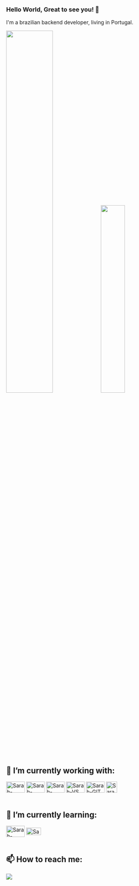 ### Hello World, Great to see you! 👋

I'm a brazilian backend developer, living in Portugal. 

<div style="display: inline_block>
  <a href="https://github.com/sarinhac">
  <!--<img align-content="stretch" width="33%" src="https://github-readme-stats.vercel.app/api?username=sarinhac&theme=radical&show_icons=true&hide_border=false&count_private=true"/>-->
  <img align-content="stretch" width="50%" src="https://github-readme-streak-stats.herokuapp.com/?user=sarinhac&theme=radical&hide_border=false"/>
   <img align-content="stretch" width="36%" src="https://github-readme-stats.vercel.app/api/top-langs/?username=sarinhac&theme=radical&show_icons=true&hide_border=false&layout=compact"/> 
</div>

## 🔭 I’m currently working with:
<div style="display: inline_block">
  <img align="center" alt="Sarah-DotNet" height="30" width="50" src="https://cdn.jsdelivr.net/gh/devicons/devicon/icons/dot-net/dot-net-plain-wordmark.svg">
  <img align="center" alt="Sarah-NotNetCore" height="30" width="50" src="https://cdn.jsdelivr.net/gh/devicons/devicon/icons/dotnetcore/dotnetcore-original.svg">
  <img align="center" alt="Sarah-CSharp" height="30" width="50" src="https://cdn.jsdelivr.net/gh/devicons/devicon/icons/csharp/csharp-original.svg">
  <img align="center" alt="Sarah-VS" height="30" width="50" src="https://cdn.jsdelivr.net/gh/devicons/devicon/icons/visualstudio/visualstudio-plain.svg">
  <img align="center" alt="Sarah-GIT" height="30" width="50" src="https://cdn.jsdelivr.net/gh/devicons/devicon/icons/git/git-plain.svg"> 
  <img align="center" alt="Sarah-SQL" height="30" src="https://img.shields.io/badge/Microsoft_SQL_Server-CC2927?style=for-the-badge&logo=microsoft-sql-server&logoColor=white">
</div>
<br>

## 🌱 I’m currently learning:
<div style="display: inline_block">
  <img align="center" alt="Sarah-Docker" height="30" width="50" src="https://cdn.jsdelivr.net/gh/devicons/devicon/icons/docker/docker-plain-wordmark.svg">
  <img align="center" alt="Sarah-Docker" height="20" width="40" src="https://cdn.jsdelivr.net/gh/devicons/devicon/icons/azure/azure-original.svg">
</div>
<br>

## 📫 How to reach me:
<div style="display: inline_block">
<a href="https://www.linkedin.com/in/sarah-angelica-carvalho-sobral/" target="_blank"><img src="https://img.shields.io/badge/LinkedIn-0077B5?style=for-the-badge&logo=linkedin&logoColor=white" target="_blank"></a>
</div>
<br>

